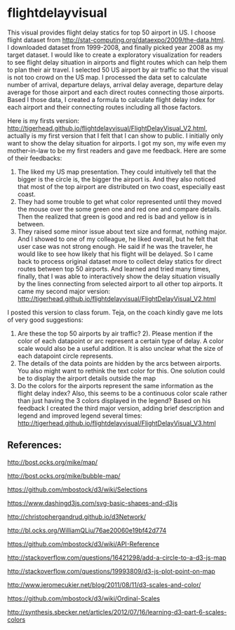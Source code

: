 # flightdelayvisual

This visual provides flight delay statics for top 50 airport in US. I choose flight dataset from http://stat-computing.org/dataexpo/2009/the-data.html. I downloaded dataset from 1999-2008, and finally picked year 2008 as my target dataset.  I would like to create a exploratory visualization for readers to see flight delay situation in airports and flight routes which can help them to plan their air travel. I selected 50 US airport by air traffic so that the visual is not too crowd on the US map. I processed the data set to calculate number of arrival, departure delays, arrival delay average, departure delay average for those airport and each direct routes connecting those airports. Based I those data, I created a formula to calculate flight delay index for each airport and their  connecting routes including all those factors. 

Here is my firsts version: http://tigerhead.github.io/flightdelayvisual/FlightDelayVisual_V2.html, actually is my first version that I felt that I can show to public. I initially only want to show the delay situation for airports. I got my son,  my wife even my mother-in-law to be my first readers and gave me feedback. Here are some of their feedbacks:
1) The liked my US map presentation. They could intuitively tell that the bigger is the circle is, the bigger the airport is. And they also noticed that most of the top airport are distributed on two coast, especially east coast. 
2) They had some trouble to get what color represented until they moved the mouse over the some green one and red one and compare details. Then the realized that green is good and red is bad and yellow is in between.
3) They raised some minor issue about text size and format, nothing major.
And I showed to one of my colleague, he liked overall, but he felt that user case was not strong enough. He said if he was the traveler, he would like to see how likely that his flight will be delayed. So I came back to process original dataset more to collect delay statics for  direct routes between top 50 airports. And learned and tried many times,   finally, that I was able to interactively show the delay situation visually by the lines connecting from selected airport to all other top airports. It came my second major version: http://tigerhead.github.io/flightdelayvisual/FlightDelayVisual_V2.html

I posted this version to class forum. Teja, on the coach kindly gave me lots of very good suggestions:
1) Are these the top 50 airports by air traffic?
2). Please mention if the color of each datapoint or arc represent a certain type of delay. A color scale would also be a useful addition. It is also unclear what the size of each datapoint circle represents. 
3) The details of the data points are hidden by the arcs between airports. You also might want to rethink the text color for this. One solution could be to display the airport details outside the map
4) Do the colors for the airports represent the same information as the flight delay index? Also, this seems to be a continuous color scale rather than just having the 3 colors displayed in the legend?
Based on his feedback I created the third major version, adding  brief description and legend and improved legend several times:
http://tigerhead.github.io/flightdelayvisual/FlightDelayVisual_V3.html


## References:
http://bost.ocks.org/mike/map/

http://bost.ocks.org/mike/bubble-map/

https://github.com/mbostock/d3/wiki/Selections

https://www.dashingd3js.com/svg-basic-shapes-and-d3js

http://christophergandrud.github.io/d3Network/

http://bl.ocks.org/WilliamQLiu/76ae20060e19bf42d774

https://github.com/mbostock/d3/wiki/API-Reference

http://stackoverflow.com/questions/16421298/add-a-circle-to-a-d3-js-map

http://stackoverflow.com/questions/19993809/d3-js-plot-point-on-map

http://www.jeromecukier.net/blog/2011/08/11/d3-scales-and-color/

https://github.com/mbostock/d3/wiki/Ordinal-Scales

http://synthesis.sbecker.net/articles/2012/07/16/learning-d3-part-6-scales-colors

